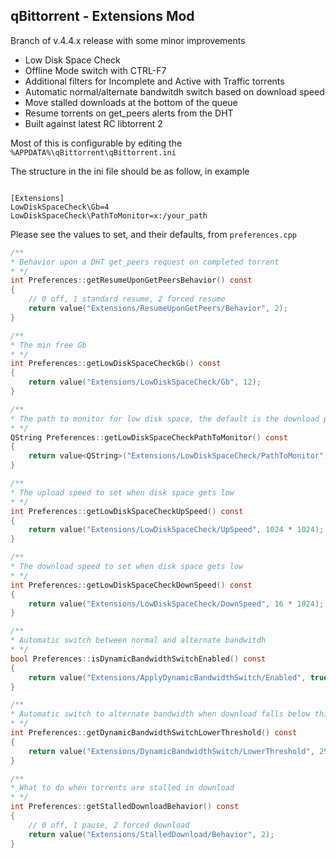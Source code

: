 qBittorrent - Extensions Mod
------------------------------------------

Branch of v.4.4.x release with some minor improvements

- Low Disk Space Check
- Offline Mode switch with CTRL-F7
- Additional filters for Incomplete and Active with Traffic torrents
- Automatic normal/alternate bandwitdh switch based on download speed
- Move stalled downloads at the bottom of the queue
- Resume torrents on get_peers alerts from the DHT
- Built against latest RC libtorrent 2

Most of this is configurable by editing the `%APPDATA%\qBittorrent\qBittorrent.ini`

The structure in the ini file should be as follow, in example

```

[Extensions]
LowDiskSpaceCheck\Gb=4
LowDiskSpaceCheck\PathToMonitor=x:/your_path

```

Please see the values to set, and their defaults, from `preferences.cpp`

```c
/**
* Behavior upon a DHT get_peers request on completed torrent
* */
int Preferences::getResumeUponGetPeersBehavior() const
{
    // 0 off, 1 standard resume, 2 forced resume
    return value("Extensions/ResumeUponGetPeers/Behavior", 2);
}

/**
* The min free Gb
* */
int Preferences::getLowDiskSpaceCheckGb() const
{
    return value("Extensions/LowDiskSpaceCheck/Gb", 12);
}

/**
* The path to monitor for low disk space, the default is the download path from settings
* */
QString Preferences::getLowDiskSpaceCheckPathToMonitor() const
{
    return value<QString>("Extensions/LowDiskSpaceCheck/PathToMonitor");
}

/**
* The upload speed to set when disk space gets low
* */
int Preferences::getLowDiskSpaceCheckUpSpeed() const
{
    return value("Extensions/LowDiskSpaceCheck/UpSpeed", 1024 * 1024);
}

/**
* The download speed to set when disk space gets low
* */
int Preferences::getLowDiskSpaceCheckDownSpeed() const
{
    return value("Extensions/LowDiskSpaceCheck/DownSpeed", 16 * 1024);
}

/**
* Automatic switch between normal and alternate bandwitdh
* */
bool Preferences::isDynamicBandwidthSwitchEnabled() const
{
    return value("Extensions/ApplyDynamicBandwidthSwitch/Enabled", true);
}

/**
* Automatic switch to alternate bandwidth when download falls below this threshold
* */
int Preferences::getDynamicBandwidthSwitchLowerThreshold() const
{
    return value("Extensions/DynamicBandwidthSwitch/LowerThreshold", 256 * 1024);
}

/**
* What to do when torrents are stalled in download
* */
int Preferences::getStalledDownloadBehavior() const
{
    // 0 off, 1 pause, 2 forced download
    return value("Extensions/StalledDownload/Behavior", 2);
}

```
